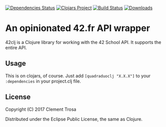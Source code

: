 [![Dependencies Status](https://jarkeeper.com/iomonad//status.svg)](https://jarkeeper.com/iomonad/42clj)
[![Clojars Project](https://img.shields.io/clojars/v/quadraduoclj.svg)](https://clojars.org/quadraduoclj)
[![Build Status](https://travis-ci.com/iomonad/42clj.svg?token=U5HCRhEJovrFpJ9DyGzB&branch=master)](https://travis-ci.com/iomonad/42clj)
[![Downloads](https://jarkeeper.com/iomonad/42clj/downloads.svg)](https://jarkeeper.com/iomonad/42clj)

# An opinionated 42.fr API wrapper

42clj is a Clojure library for working with the 42 School API. It supports the entire API.

## Usage

This is on clojars, of course. Just add `[quadraduoclj "X.X.X"]` to your `:dependencies` in your project.clj file.

## License

Copyright (C) 2017 Clement Trosa

Distributed under the Eclipse Public License, the same as Clojure.
